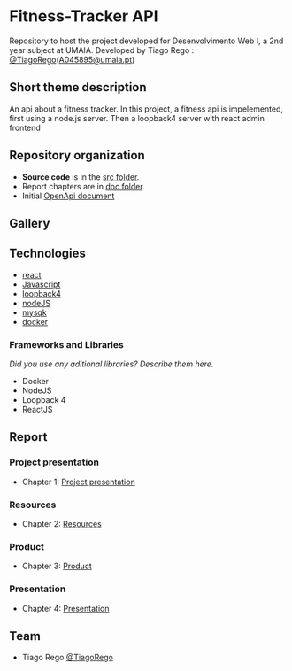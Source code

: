 # Fitness-Tracker API

Repository to host the project developed for Desenvolvimento Web I, a 2nd year subject at UMAIA. Developed by Tiago Rego : [@TiagoRego](https://github.com/tiago-u)(A045895@umaia.pt)

## Short theme description

An api about a fitness tracker. In this project, a fitness api is impelemented, first using a node.js server. Then a loopback4 server with react admin frontend

## Repository organization


* **Source code** is in the [src folder](src/).
* Report chapters are in [doc folder](doc/).
* Initial [OpenApi document](api/openapi.yaml)

## Gallery




## Technologies

* [react]() 
* [Javascript](https://developer.mozilla.org/en-US/docs/Learn/JavaScript)
* [loopback4]()
* [nodeJS](https://nodejs.org/en/)
*  [mysqk]()
* [docker]()



### Frameworks and Libraries

_Did you use any aditional libraries? Describe them here._
* Docker
* NodeJS
* Loopback 4
* ReactJS

## Report


### Project presentation
* Chapter 1: [Project presentation](doc/c1.md)
### Resources
* Chapter 2: [Resources](doc/c2.md)
### Product
* Chapter 3: [Product](doc/c3.md)
### Presentation
* Chapter 4: [Presentation](doc/c4.md)

## Team
* Tiago Rego [@TiagoRego](https://github.com/tiago-u)
